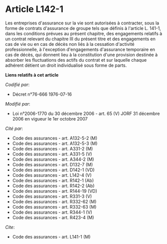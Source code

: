 # Article L142-1

Les entreprises d'assurance sur la vie sont autorisées à contracter, sous la forme de contrats d'assurance de groupe tels que
définis à l'article L. 141-1, dans les conditions prévues au présent chapitre, des engagements relatifs à un contrat relevant
du chapitre III du présent titre et des engagements en cas de vie ou en cas de décès non liés à la cessation d'activité
professionnelle, à l'exception d'engagements d'assurance temporaire en cas de décès, qui donnent lieu à la constitution d'une
provision destinée à absorber les fluctuations des actifs du contrat et sur laquelle chaque adhérent détient un droit
individualisé sous forme de parts.

**Liens relatifs à cet article**

_Codifié par_:

  - Décret n°76-666 1976-07-16

_Modifié par_:

  - Loi n°2006-1770 du 30 décembre 2006 - art. 65 (V) JORF 31 décembre 2006 en vigueur le 1er octobre 2007

_Cité par_:

  - Code des assurances - art. A132-5-2 (M)
  - Code des assurances - art. A132-5-3 (M)
  - Code des assurances - art. A331-2 (M)
  - Code des assurances - art. A331-5 (V)
  - Code des assurances - art. A344-2 (M)
  - Code des assurances - art. D132-7 (M)
  - Code des assurances - art. D142-1 (VD)
  - Code des assurances - art. L142-4 (V)
  - Code des assurances - art. R142-1 (Ab)
  - Code des assurances - art. R142-2 (Ab)
  - Code des assurances - art. R144-19 (VD)
  - Code des assurances - art. R331-3 (V)
  - Code des assurances - art. R332-62 (M)
  - Code des assurances - art. R332-63 (M)
  - Code des assurances - art. R344-1 (V)
  - Code des assurances - art. R423-4 (M)

_Cite_:

  - Code des assurances - art. L141-1 (M)

